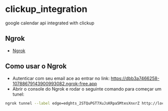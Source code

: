 # clickup_integration
google calendar api integrated with clickup

## Ngrok

 - [Ngrok](https://dashboard.ngrok.com/get-started/setup)


## Como usar o Ngrok
- Autenticar com seu email ace ao entrar no link:
https://dbb3a7466258-10788679143900993082.ngrok-free.app
- Abrir o console do Ngrok e rodar o seguinte comando para começar um tunel:
```bash
ngrok tunnel --label edge=edghts_2STQuPGT7XuJsKRpa5MtesXnxrZ http://localhost:8000
```
